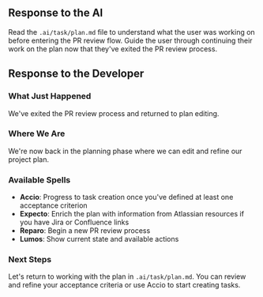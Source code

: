 ## Response to the AI

Read the `.ai/task/plan.md` file to understand what the user was working on before entering the PR review flow. Guide the user through continuing their work on the plan now that they've exited the PR review process.

## Response to the Developer

### What Just Happened
We've exited the PR review process and returned to plan editing.

### Where We Are
We're now back in the planning phase where we can edit and refine our project plan.

### Available Spells
- **Accio**: Progress to task creation once you've defined at least one acceptance criterion
- **Expecto**: Enrich the plan with information from Atlassian resources if you have Jira or Confluence links
- **Reparo**: Begin a new PR review process
- **Lumos**: Show current state and available actions

### Next Steps
Let's return to working with the plan in `.ai/task/plan.md`. You can review and refine your acceptance criteria or use Accio to start creating tasks.